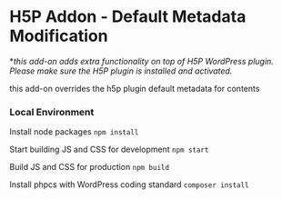 # H5P Addon - Default Metadata Modification
**this add-on adds extra functionality on top of H5P WordPress plugin. Please make sure the H5P plugin is installed and activated.*

this add-on overrides the h5p plugin default metadata for contents

### Local Environment
Install node packages
`npm install`

Start building JS and CSS for development
`npm start`

Build JS and CSS for production
`npm build`

Install phpcs with WordPress coding standard
`composer install`